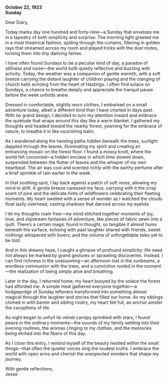 
**October 22, 1923**  
**Sunday**

Dear Diary,

Today marks day one hundred and forty-nine—a Sunday that envelops me in a tapestry of both simplicity and surprise. The morning light greeted me in a most theatrical fashion, spilling through the curtains, filtering in golden rays that streamed across my room and played tricks with the dust motes, turning them into tiny dancing fairies. 

I have often found Sundays to be a peculiar kind of day, a paradox of stillness and noise—the world both quietly reflective and buzzing with activity. Today, the weather was a companion of gentle warmth, with a soft breeze carrying the distant laughter of children playing and the clanging of church bells echoing from the heart of Hastings. I often find solace on Sundays, a chance to breathe deeply and appreciate the tranquil pause before the week unfolds anew.

Dressed in comfortable, slightly worn clothes, I embarked on a small adventure today, albeit a different kind than I have charted in days past. With no grand design, I decided to turn my attention inward and embrace the quietude that wraps around this day like a warm blanket. I gathered my thoughts and headed toward the nearby forest, yearning for the embrace of nature, to breathe it in like nourishing balm.

As I wandered along the twisting paths hidden beneath the trees, sunlight dappled through the leaves, illuminating my spirit and creating an entrancing mosaic on the forest floor. I found a mossy knoll, where the world felt cocooned—a hidden enclave in which time slowed down, suspended between the flutter of leaves and the whisper of my own heartbeat. The air was cool and scented richly with the earthy perfume after a brief sprinkle of rain earlier in the week.

In that soothing spot, I lay back against a patch of soft moss, allowing my mind to drift. A gentle breeze caressed my face, carrying with it the crisp scent of pine and the delicate hints of wildflowers celebrating their fleeting moments. My heart swelled with a sense of wonder as I watched the clouds float lazily overhead, casting shadows that danced across my eyelids.

I let my thoughts roam free—my mind stitched together moments of joy, love, and slipstream fantasies of adventure, like pieces of fabric sewn into a quilt. There’s a certain magic found in thought, so tangible it almost hums beneath the surface, echoing with past laughter shared with friends, sweet nothings whispered with lovers, and the volume of unforgettable tales yet to be told.

And in this dreamy haze, I caught a glimpse of profound simplicity: life need not always be marked by grand gestures or sprawling discoveries. Instead, I can find richness in the unassuming—an afternoon lost in the sunbeams, a wordless communion with the trees, and a conviction rooted in the moment—the realization of being simply alive and breathing.

Later in the day, I returned home, my heart buoyed by the solace the forest had afforded me. A simple meal gathered everyone together—a hodgepodge of Sunday leftovers transformed into something almost magical through the laughter and stories that filled our home. As my siblings chimed in with banter and sibling rivalry, my heart felt full, an anchor amidst the cacophony of life.

As night began to unfurl its velvet canopy sprinkled with stars, I found peace in the ordinary moments—the sounds of my family settling into their evening routines, the aromas clinging to my clothes, and the memories being etched into the fibers of this day. 

As I close this entry, I remind myself of the beauty nestled within the small things—that often the quieter voices sing the loudest truths. I embrace the world with open arms and cherish the unexpected wonders that shape my journey.

With gentle reflections,  
Jesse
